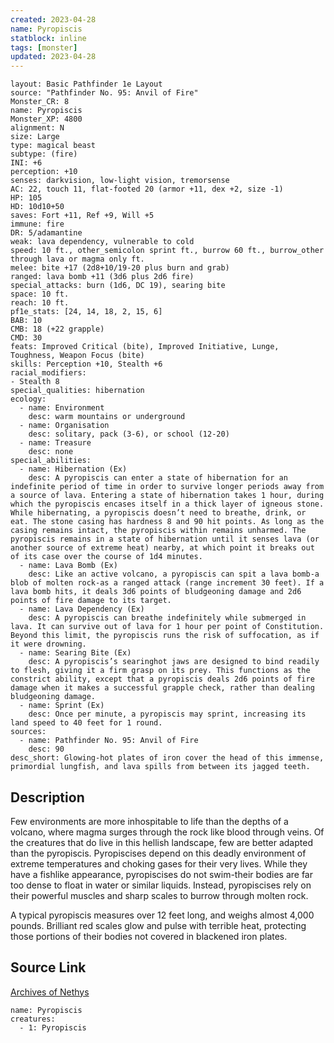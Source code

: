 ```yaml
---
created: 2023-04-28
name: Pyropiscis
statblock: inline
tags: [monster]
updated: 2023-04-28
---
```

```statblock
layout: Basic Pathfinder 1e Layout
source: "Pathfinder No. 95: Anvil of Fire"
Monster_CR: 8
name: Pyropiscis
Monster_XP: 4800
alignment: N
size: Large
type: magical beast
subtype: (fire)
INI: +6
perception: +10
senses: darkvision, low-light vision, tremorsense
AC: 22, touch 11, flat-footed 20 (armor +11, dex +2, size -1)
HP: 105
HD: 10d10+50
saves: Fort +11, Ref +9, Will +5
immune: fire
DR: 5/adamantine
weak: lava dependency, vulnerable to cold
speed: 10 ft., other_semicolon sprint ft., burrow 60 ft., burrow_other through lava or magma only ft.
melee: bite +17 (2d8+10/19-20 plus burn and grab)
ranged: lava bomb +11 (3d6 plus 2d6 fire)
special_attacks: burn (1d6, DC 19), searing bite
space: 10 ft.
reach: 10 ft.
pf1e_stats: [24, 14, 18, 2, 15, 6]
BAB: 10
CMB: 18 (+22 grapple)
CMD: 30
feats: Improved Critical (bite), Improved Initiative, Lunge, Toughness, Weapon Focus (bite)
skills: Perception +10, Stealth +6
racial_modifiers:
- Stealth 8
special_qualities: hibernation
ecology:
  - name: Environment
    desc: warm mountains or underground
  - name: Organisation
    desc: solitary, pack (3-6), or school (12-20)
  - name: Treasure
    desc: none
special_abilities:
  - name: Hibernation (Ex)
    desc: A pyropiscis can enter a state of hibernation for an indefinite period of time in order to survive longer periods away from a source of lava. Entering a state of hibernation takes 1 hour, during which the pyropiscis encases itself in a thick layer of igneous stone. While hibernating, a pyropiscis doesn’t need to breathe, drink, or eat. The stone casing has hardness 8 and 90 hit points. As long as the casing remains intact, the pyropiscis within remains unharmed. The pyropiscis remains in a state of hibernation until it senses lava (or another source of extreme heat) nearby, at which point it breaks out of its case over the course of 1d4 minutes.
  - name: Lava Bomb (Ex)
    desc: Like an active volcano, a pyropiscis can spit a lava bomb-a blob of molten rock-as a ranged attack (range increment 30 feet). If a lava bomb hits, it deals 3d6 points of bludgeoning damage and 2d6 points of fire damage to its target.
  - name: Lava Dependency (Ex)
    desc: A pyropiscis can breathe indefinitely while submerged in lava. It can survive out of lava for 1 hour per point of Constitution. Beyond this limit, the pyropiscis runs the risk of suffocation, as if it were drowning.
  - name: Searing Bite (Ex)
    desc: A pyropiscis’s searinghot jaws are designed to bind readily to flesh, giving it a firm grasp on its prey. This functions as the constrict ability, except that a pyropiscis deals 2d6 points of fire damage when it makes a successful grapple check, rather than dealing bludgeoning damage.
  - name: Sprint (Ex)
    desc: Once per minute, a pyropiscis may sprint, increasing its land speed to 40 feet for 1 round.
sources:
  - name: Pathfinder No. 95: Anvil of Fire
    desc: 90
desc_short: Glowing-hot plates of iron cover the head of this immense, primordial lungfish, and lava spills from between its jagged teeth.
```
## Description
Few environments are more inhospitable to life than the depths of a volcano, where magma surges through the rock like blood through veins. Of the creatures that do live in this hellish landscape, few are better adapted than the pyropiscis. Pyropiscises depend on this deadly environment of extreme temperatures and choking gases for their very lives. While they have a fishlike appearance, pyropiscises do not swim-their bodies are far too dense to float in water or similar liquids. Instead, pyropiscises rely on their powerful muscles and sharp scales to burrow through molten rock.

A typical pyropiscis measures over 12 feet long, and weighs almost 4,000 pounds. Brilliant red scales glow and pulse with terrible heat, protecting those portions of their bodies not covered in blackened iron plates.
## Source Link
[Archives of Nethys](https://aonprd.com/MonsterDisplay.aspx?ItemName=Pyropiscis)
```encounter-table
name: Pyropiscis
creatures:
  - 1: Pyropiscis
```

